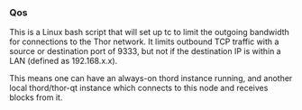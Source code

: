 ### Qos ###

This is a Linux bash script that will set up tc to limit the outgoing bandwidth for connections to the Thor network. It limits outbound TCP traffic with a source or destination port of 9333, but not if the destination IP is within a LAN (defined as 192.168.x.x).

This means one can have an always-on thord instance running, and another local thord/thor-qt instance which connects to this node and receives blocks from it.
